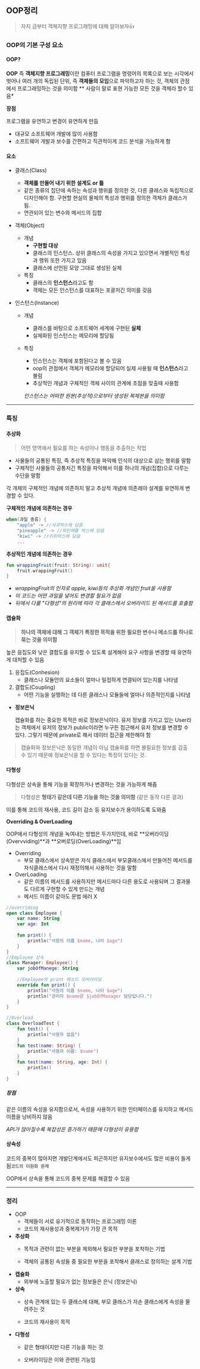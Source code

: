 ## OOP정리

> 자지 금부터 객체지향 프로그래밍에 대해 알아보자👍

### OOP의 기본 구성 요소

#### OOP?

**OOP** 즉 **객체지향 프로그래밍**이란
컴퓨터 프로그램을 명령어의 목록으로 보는 시각에서 벗어나
여러 개의 독립된 단위, 즉 **객체들의 모임**으로 파악하고자 하는 것,
객체의 관점에서 프로그래밍하는 것을 의미함
** 사람이 말로 표현 가능한 모든 것을 객체라 할수 있음*

**장점**

프로그램을 유연하고 변경이 유연하게 만듬

+ 대규모 소프트웨어 개발에 많이 사용함
+ 소프트웨어 개발과 보수를 간편하고 직관적이게 코드 분석을 가능하게 함

#### 요소

* 클래스(Class)

  * **객체를 만들어 내기 위한 설계도 or 틀**
  * 같은 종류의 집단에 속하는 속성과 행위를 정의한 것, 다른 클래스와 독립적으로 디자인해야 함. 구현할 현실의 물체의 특성과 행위를 정의한 객체가 클래스가 됨.
  * 연관되어 있는 변수와 메서드의 집합

* 객체(Object)

  * 개념
    * **구현할 대상**
    * 클래스의 인스턴스. 상위 클래스의 속성을 가지고 있으면서 개별적인 특성과 행위 또한 가지고 있음
    * 클래스에 선언된 모양 그대로 생성된 실체
  * 특징
    * 클래스의 **인스턴스**라고도 함
    * 객체는 모든 인스턴스를 대표하는 포괄저긴 의미를 갖음

* 인스턴스(Instance)

  * 개념

    * 클래스를 바탕으로 소프트웨어 세계에 구현된 **실체**
    * 실체화된 인스턴스는 메모리에 할당됨

  * 특징

    * 인스턴스는 객체에 포함된다고 볼 수 있음
    * oop의 관점에서 객체가 메모리에 할당되어 실제 사용될 때 **인스턴스**라고 불림
    * 추상적인 개념과 구체적인 객체 사이의 관계에 초점을 맞출때 사용함

    *인스턴스는 어떠한 원본(추상적)으로부터 생성된 복제본을 의미함*



---

### 특징

#### 추상화

> 어떤 영역에서 필요를 하는 속성이나 행동을 추출하는 작업

* 사물들의 공통된 특징, 즉 추상적 특징을 파악해 인식의 대상으로 삼는 행위를 말함
* 구체적인 사물들의 공통저긴 특징을 파악해서 이를 하나의 개념(집합)으로 다루는 수단을 말함

각 개체의 구체적인 개념에 의존하지 말고 추상적 개념에 의존래야 설계를 유연하게 변경할 수 있다.

**구체적인 개념에 의존하는 경우**

```kotlin
when(과일 종류) {
    "apple" -> //사과박스에 담음
    "pineapple" -> //파인애플 박스에 담음
    "kiwi" -> //키위박스에 담음
    ...
```

**추상적인 개념에 의존하는 경우**

```kotlin
fun wrappingFruit(fruit: String): unit{
    fruit.wrappingFruit()
}
```

* *wrappingFruit의 인자로 apple, kiwi등의 추상화 개념인 fruit을 사용함*
* *이 코드는 어떤 과일을 넣어도 변경할 필요가 없음*
* *뒤에서 다룰 "다형성"의 원리에 따라 각 클래스에서 오버라이드 된 메서드를 호출함*

#### 캡슐화

> **하나의 객체에 대해 그 객체가 특정한 목적을 위한**
> **필요한 변수나 메소드를 하나로 묶는 것을 의미함**

높은 응집도와 낮은 결합도를 유지할 수 있도록 설계해야 요구 사항을 변경할 때 유연하게 대처할 수 있음

1. 응집도(Conhesion)
   * 클래스나 모듈안의 요소들이 얼마나 밀접하게 연결되어 있는지를 나타냄
2. 결합도(Coupling)
   + 어떤 기능을 실행하는 데 다른 클래스나 모듈들에 얼마나 의존적인지를 나타냄

* **정보은닉**

  캡슐화를 하는 중요한 목적은 바로 정보은닉이다. 유저 정보를 가지고 있는 User라는 객체에서 유저의 정보가 public이라면 누구든 접근해서 유저 정보를 변경할 수 있다. 그렇기 때문에 private로 해서 데이터 접근을 제한해야 함

> 캡슐화와 정보은닉은 동일한 개념이 아님
> 캡슐화를 하면 불필요한 정보를 감출 수 있기 때문에 정보은닉을 할 수 있다는 특징이 있다는 것.

#### 다형성

다형성은 상속을 통해 기능을 확장하거나 변경하는 것을 가능하게 해줌

> 다형성은 **형태가 같은데 다른 기능을 하는 것을 의미함**
> (같은 동작 다른 결과) 

이를 통해 코드의 재사용, 코드 길이 감소 등 유지보수가 용이하도록 도와줌

**Overriding & OverLoading**

OOP에서 다형성의 개념을 녹여내는 방법은 두가지인데, 바로 **오버라이딩(Overvviding)**과 **오버로딩(OverLoading)**임 

* Overriding
  * 부모 클래스에서 상속받은 자식 클래스에서 부모클래스에서 만들어진 메서드를 자식클래스에서 다시 재정의해서 사용하는 것을 말함
* OverLoading
  * 같은 이름의 메서드를 사용하지만 메서드마다 다른 용도로 사용되며 그 결과물도 다르게 구현할 수 있게 만드는 개념
  * 메서드 이름이 같아도 문법 에러 X

```kotlin
//overriding
open class Employee {
    var name: String
    var age: Int
    
    fun print() {
        println("사원의 이름 $name, 나이 $age")
    }
}
//Employee 상속
class Manager: Employee() {
    var jobOfManege: String
    
    //Employee의 print 메소드 오버라이딩
    override fun print() {
        println("사원의 이름 $name, 나이 $age")
        println("관리자 $name은 $jobOfManager 담당입니다.")
    }
}

//Overload
class OverloadTest {
    fun test() {
        println("사용자 없음")
    }
    fun test(name: String) {
        println("사용자 이름: $name")
    }
    fun test(name: String, age: Int) {
        println()
    }
}
```

##### 장점

같은 이름의 속성을 유지함으로서, 속성을 사용하기 위한 인터페이스를 유지하고 메서드 이름을 낭비하지 않음

*API가 많아질수록 복잡성은 증가하기 때문에 다형성이 유용함*

#### 상속성

코드의 중복이 많아지면 개발단계에서도  피곤하지만 유지보수에서도 많은 비용이 들게 됨`코드의 이원화 문제`

OOP에서 상속을 통해 코드의 중복 문제를 해결할 수 있음

---

### 정리

- OOP
  - 객체들이 서로 유기적으로 동작하는 프로그래밍 이론
  - 코드의 재사용성과 중복제거가 가장 큰 목적
- **추상화**
  - 목적과 관련이 없는 부분을 제외해서 필요한 부분을 포착하는 기법

  - 객체의 공통된 속성들 중 필요한 부분을 포착해서 클래스로 정의하는 설계 기법
- **캡슐화**
  - 외부에 노출할 필요가 없는 정보들은 은닉 (정보은닉)
- **상속**
  - 상속 관계에 있는 두 클래스에 대해, 부모 클래스가 자손 클래스에게 속성을 물려주는 것

  - 코드의 재사용이 목적
- **다형성**
  - 같은 형태이지만 다른 기능을 하는 것

  - 오버라이딩은 이와 관련된 기능임